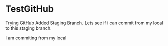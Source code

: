# TestGitHub
Trying GitHub
Added Staging Branch. Lets see if i can commit from my local to this staging branch.

I am commiting from my local